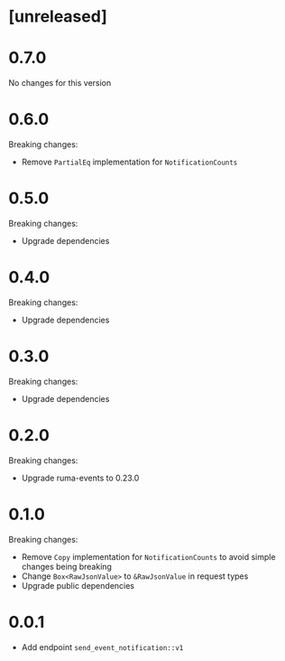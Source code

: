 # [unreleased]

# 0.7.0

No changes for this version

# 0.6.0

Breaking changes:

* Remove `PartialEq` implementation for `NotificationCounts`

# 0.5.0

Breaking changes:

* Upgrade dependencies

# 0.4.0

Breaking changes:

* Upgrade dependencies

# 0.3.0

Breaking changes:

* Upgrade dependencies

# 0.2.0

Breaking changes:

* Upgrade ruma-events to 0.23.0

# 0.1.0

Breaking changes:

* Remove `Copy` implementation for `NotificationCounts` to avoid simple changes
  being breaking
* Change `Box<RawJsonValue>` to `&RawJsonValue` in request types
* Upgrade public dependencies

# 0.0.1

* Add endpoint `send_event_notification::v1`
